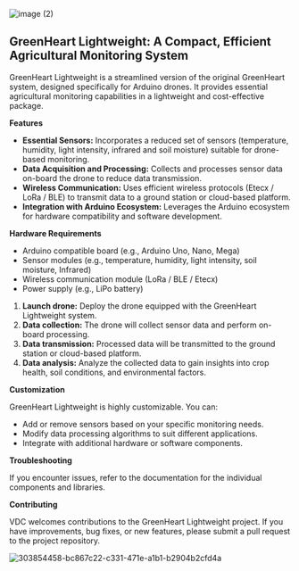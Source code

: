 ![image (2)](https://github.com/user-attachments/assets/f3c9b6bd-a3f8-4229-b311-d8f3801a5454)

## GreenHeart Lightweight: A Compact, Efficient Agricultural Monitoring System

GreenHeart Lightweight is a streamlined version of the original GreenHeart system, designed specifically for Arduino drones. It provides essential agricultural monitoring capabilities in a lightweight and cost-effective package.

**Features**

* **Essential Sensors:** Incorporates a reduced set of sensors (temperature, humidity, light intensity, infrared and soil moisture) suitable for drone-based monitoring.
* **Data Acquisition and Processing:** Collects and processes sensor data on-board the drone to reduce data transmission.
* **Wireless Communication:** Uses efficient wireless protocols (Etecx / LoRa / BLE) to transmit data to a ground station or cloud-based platform.
* **Integration with Arduino Ecosystem:** Leverages the Arduino ecosystem for hardware compatibility and software development.

**Hardware Requirements**

* Arduino compatible board (e.g., Arduino Uno, Nano, Mega)
* Sensor modules (e.g., temperature, humidity, light intensity, soil moisture, Infrared)
* Wireless communication module (LoRa / BLE / Etecx)
* Power supply (e.g., LiPo battery)

1. **Launch drone:** Deploy the drone equipped with the GreenHeart Lightweight system.
2. **Data collection:** The drone will collect sensor data and perform on-board processing.
3. **Data transmission:** Processed data will be transmitted to the ground station or cloud-based platform.
4. **Data analysis:** Analyze the collected data to gain insights into crop health, soil conditions, and environmental factors.

**Customization**

GreenHeart Lightweight is highly customizable. You can:

* Add or remove sensors based on your specific monitoring needs.
* Modify data processing algorithms to suit different applications.
* Integrate with additional hardware or software components.

**Troubleshooting**

If you encounter issues, refer to the documentation for the individual components and libraries.

**Contributing**

VDC welcomes contributions to the GreenHeart Lightweight project. If you have improvements, bug fixes, or new features, please submit a pull request to the project repository.

![303854458-bc867c22-c331-471e-a1b1-b2904b2cfd4a](https://github.com/user-attachments/assets/8fc448b8-f4b2-4190-991c-325f87e84f1d)

